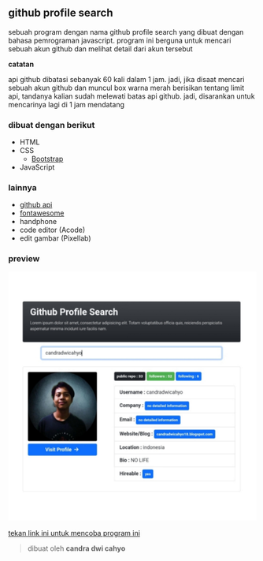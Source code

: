 ## github profile search

sebuah program dengan nama github profile search yang dibuat dengan bahasa pemrograman javascript. program ini berguna untuk mencari sebuah akun github dan melihat detail dari akun tersebut

**catatan**

api github dibatasi sebanyak 60 kali dalam 1 jam. jadi, jika disaat mencari sebuah akun github dan muncul box warna merah berisikan tentang limit api, tandanya kalian sudah melewati batas api github. jadi, disarankan untuk mencarinya lagi di 1 jam mendatang

### dibuat dengan berikut

* HTML
* CSS
  * [Bootstrap](https://getbootsttap.com)
* JavaScript

### lainnya

* [github api](https://api.github.com)
* [fontawesome](https://fontawesome.com)
* handphone
* code editor (Acode)
* edit gambar (Pixellab)

### preview

![image](https://github.com/candradwicahyo/github-profile-search/blob/master/preview.jpg)

[tekan link ini untuk mencoba program ini](https://candradwicahyo.github.io/github-profile-search)

> dibuat oleh **candra dwi cahyo**
